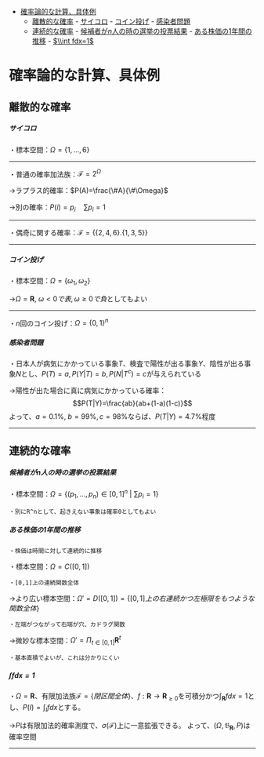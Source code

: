 
- [確率論的な計算、具体例](#確率論的な計算具体例)
  - [離散的な確率](#離散的な確率)
        - [サイコロ](#サイコロ)
        - [コイン投げ](#コイン投げ)
        - [感染者問題](#感染者問題)
  - [連続的な確率](#連続的な確率)
        - [候補者が$n$人の時の選挙の投票結果](#候補者がn人の時の選挙の投票結果)
        - [ある株価の$1$年間の推移](#ある株価の1年間の推移)
        - [$\\int fdx=1$](#int-fdx1)

# 確率論的な計算、具体例

## 離散的な確率

##### サイコロ
・標本空間：$\Omega=\{1,...,6\}$

---

・普通の確率加法族：$\mathcal{F}=2^{\Omega}$

→ラプラス的確率：$P(A)=\frac{\#A}{\#\Omega}$

→別の確率：$P(i)=p_i\quad\sum p_i=1$

---

・偶奇に関する確率：$\mathcal{F}=\{\{2,4,6\}.\{1,3,5\}\}$

---

##### コイン投げ
・標本空間：$\Omega=\{\omega_1,\omega_2\}$

→$\Omega=\bm{R},\ \omega<0{で表},\omega\ge0{で負}$としてもよい

---

・$n$回のコイン投げ：$\Omega=\{0,1\}^n$

##### 感染者問題
・日本人が病気にかかっている事象$T$、検査で陽性が出る事象$Y$、陰性が出る事象$N$とし、$P(T)=a,P(Y|T)=b,P(N|T^c)=c$が与えられている

→陽性が出た場合に真に病気にかかっている確率：
$$P(T|Y)=\frac{ab}{ab+(1-a)(1-c)}$$
よって、$a=0.1\%,\ b=99\%,c=98\%$ならば、$P(T|Y)=4.7\%$程度

---

## 連続的な確率

##### 候補者が$n$人の時の選挙の投票結果
・標本空間：$\Omega=\{(p_1,...,p_n)\in[0,1]^n\ |\ \sum p_i=1\}$

    ・別にR^nとして、起きえない事象は確率0としてもよい

##### ある株価の$1$年間の推移

    ・株価は時間に対して連続的に推移

・標本空間：$\Omega=C([0,1])$

    ・[0,1]上の連続関数全体

→より広い標本空間：$\Omega'=D([0,1])=\{[0,1]{上の右連続かつ左極限をもつような関数全体}\}$

    ・左端がつながって右端が穴、カドラグ関数

→微妙な標本空間：$\Omega'=\Pi_{t\in[0,1]}\bm{R}^t$

    ・基本直積でよいが、これは分かりにくい

##### $\int fdx=1$
・$\Omega=\bm{R}$、有限加法族$\mathcal{F}=\{{閉区間全体}\}$、$f:\bm{R}\to\bm{R}_{\ge0}$を可積分かつ$\int_{\bm{R}}fdx=1$とし、$P(I)=\int_I fdx$とする。

→$P$は有限加法的確率測度で、$\sigma(\mathcal{F})$上に一意拡張できる。
よって、$(\Omega,\mathfrak{B}_{\bm{R}},P)$は確率空間

---

